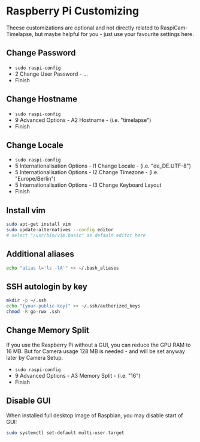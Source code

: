 Raspberry Pi Customizing
========================

Theese customizations are optional and not directly related to RaspiCam-Timelapse,
but maybe helpful for you - just use your favourite settings here.

Change Password
---------------
- `sudo raspi-config`
- 2 Change User Password - ...
- Finish

Change Hostname
---------------
- `sudo raspi-config`
- 9 Advanced Options - A2 Hostname - (i.e. "timelapse")
- Finish

Change Locale
-------------
- `sudo raspi-config`
- 5 Internationalisation Options - I1 Change Locale - (i.e. "de_DE.UTF-8")
- 5 Internationalisation Options - I2 Change Timezone - (i.e. "Europe/Berlin")
- 5 Internationalisation Options - I3 Change Keyboard Layout
- Finish

Install vim
-----------
```bash
sudo apt-get install vim
sudo update-alternatives --config editor
# select "/usr/bin/vim.basic" as default editor here
```

Additional aliases
------------------
```bash
echo "alias l='ls -lA'" >> ~/.bash_aliases
```

SSH autologin by key
--------------------
```bash
mkdir -p ~/.ssh
echo "{your-public-key}" >> ~/.ssh/authorized_keys
chmod -R go-rwx .ssh
```

Change Memory Split
-------------------
If you use the Raspberry Pi without a GUI, you can reduce the GPU RAM to 16 MB.
But for Camera usage 128 MB is needed - and will be set anyway later by Camera Setup.

- `sudo raspi-config`
- 9 Advanced Options - A3 Memory Split - (i.e. "16")
- Finish

Disable GUI
-----------
When installed full desktop image of Raspbian, you may disable start of GUI:

```bash
sudo systemctl set-default multi-user.target
```
